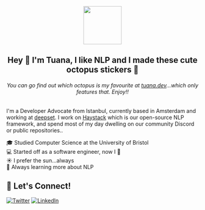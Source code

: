 <p align="center">
  <img height="100" src="https://user-images.githubusercontent.com/15802862/220481971-ce7feeef-d5a3-4916-b8c3-feaf094e489f.png">
  <!-- This is an .apng file whose name has been manually changed to work on GH -->
</p>

<h2 align="center">
Hey 👋 I'm Tuana, I like NLP and I made these cute octopus stickers 🐙
</h2>

<h6 align="center">
You can go find out which octopus is my favourite at <a href="https://tuana.dev">tuana.dev</a>...which <em>only</em> features that. Enjoy!!
</h6>

I'm a Developer Advocate from Istanbul, currently based in Amsterdam and working at [deepset](https://github.com/deepeset-ai). I work on [Haystack](https://haystack.deepset.ai) which is our open-source NLP framework, and spend most of my day dwelling on our community Discord or public repositories..

🎓 Studied Computer Science at the University of Bristol  
💻 Started off as a software engineer, now I 🥑  
☀️ I prefer the sun...always  
🧠 Always learning more about NLP

## 🤗 Let's Connect!
<a href="https://twitter.com/tuanacelik" target="_blank"><img alt="Twitter" src="https://img.shields.io/badge/twitter-%231DA1F2.svg?&style=for-the-badge&logo=twitter&logoColor=white" /></a>
<a href="https://www.linkedin.com/in/tuanacelik" target="_blank"><img alt="LinkedIn" src="https://img.shields.io/badge/linkedin-%230077B5.svg?&style=for-the-badge&logo=linkedin&logoColor=white" /></a>
